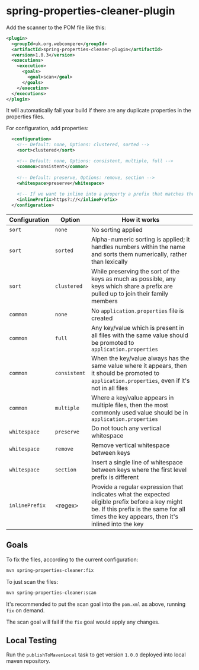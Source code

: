 # spring-properties-cleaner-plugin

Add the scanner to the POM file like this:

```xml
<plugin>
  <groupId>uk.org.webcompere</groupId>
  <artifactId>spring-properties-cleaner-plugin</artifactId>
  <version>1.0.3</version>
  <executions>
    <execution>
	  <goals>
	    <goal>scan</goal>
	  </goals>
    </execution>
  </executions>
</plugin>
```

It will automatically fail your build if there are any duplicate properties in the properties files.

For configuration, add properties:

```xml
  <configuration>
    <!-- Default: none, Options: clustered, sorted -->
    <sort>clustered</sort>

    <!-- Default: none, Options: consistent, multiple, full -->
    <common>consistent</common>
    
    <!-- Default: preserve, Options: remove, section -->
    <whitespace>preserve</whitespace>
    
    <!-- If we want to inline into a property a prefix that matches the regex that always appears before it -->
    <inlinePrefix>https?://</inlinePrefix>
  </configuration>
```

| Configuration | Option       | How it works                                                                                                                                         |
|---------------|--------------|------------------------------------------------------------------------------------------------------------------------------------------------------|
| `sort`        | `none`       | No sorting applied                                                                                                                                   |
| `sort`        | `sorted`     | Alpha-numeric sorting is applied; it handles numbers within the name and sorts them numerically, rather than lexically                               |
| `sort`        | `clustered`  | While preserving the sort of the keys as much as possible, any keys which share a prefix are pulled up to join their family members                  |
| `common` | `none`       | No `application.properties` file is created                                                                                                          |
| `common` | `full`       | Any key/value which is present in all files with the same value should be promoted to `application.properties`                                       |
| `common` | `consistent` | When the key/value always has the same value where it appears, then it should be promoted to `application.properties`, even if it's not in all files |
| `common` | `multiple`   | Where a key/value appears in multiple files, then the most commonly used value should be in `application.properties`                                 |
| `whitespace` | `preserve`   | Do not touch any vertical whitespace                                                                                                                 |
| `whitespace` | `remove`     | Remove vertical whitespace between keys |
| `whitespace` | `section`    | Insert a single line of whitespace between keys where the first level prefix is different |
| `inlinePrefix` | \<regex>     | Provide a regular expression that indicates what the expected eligible prefix before a key might be. If this prefix is the same for all times the key appears, then it's inlined into the key |

## Goals

To fix the files, according to the current configuration:

```bash
mvn spring-properties-cleaner:fix
```

To just scan the files:

```bash
mvn spring-properties-cleaner:scan
```

It's recommended to put the scan goal into the `pom.xml` as above, running `fix` on demand. 

The scan goal will fail if the `fix` goal would apply any changes.

## Local Testing

Run the `publishToMavenLocal` task to get version `1.0.0` deployed into local maven repository.